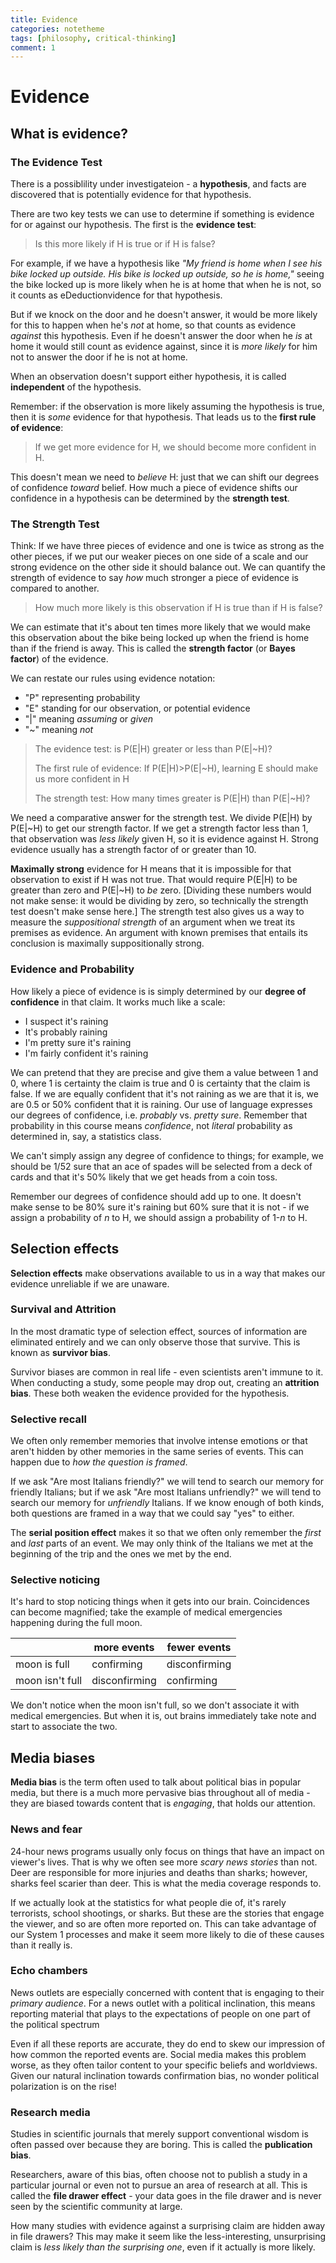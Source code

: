 ```yaml
---
title: Evidence
categories: notetheme
tags: [philosophy, critical-thinking]
comment: 1
---
```


# Evidence

## What is evidence?

### The Evidence Test

There is a possiblility under investigateion - a **hypothesis**, and facts are discovered that is potentially evidence for that hypothesis. 

There are two key tests we can use to determine if something is evidence for or against our hypothesis. The first is the **evidence test**:

> Is this more likely if H is true or if H is false?

For example, if we have a hypothesis like *"My friend is home when I see his bike locked up outside. His bike is locked up outside, so he is home,"* seeing the bike locked up is more likely when he is at home that when he is not, so it counts as eDeductionvidence for that hypothesis.

But if we knock on the door and he doesn't answer, it would be more likely for this to happen when he's *not* at home, so that counts as evidence *against* this hypothesis. Even if he doesn't answer the door when he *is* at home it would still count as evidence against, since it is *more likely* for him not to answer the door if he is not at home.

When an observation doesn't support either hypothesis, it is called **independent** of the hypothesis.

Remember: if the observation is more likely assuming the hypothesis is true, then it is *some* evidence for that hypothesis. That leads us to the **first rule of evidence**:

> If we get more evidence for H, we should become more confident in H.

This doesn't mean we need to *believe* H: just that we can shift our degrees of confidence *toward* belief. How much a piece of evidence shifts our confidence in a hypothesis can be determined by the **strength test**.

### The Strength Test

Think: If we have three pieces of evidence and one is twice as strong as the other pieces, if we put our weaker pieces on one side of a scale and our strong evidence on the other side it should balance out. We can quantify the strength of evidence to say *how* much stronger a piece of evidence is compared to another.

> How much more likely is this observation if H is true than if H is false?

We can estimate that it's about ten times more likely that we would make this observation about the bike being locked up when the friend is home than if the friend is away. This is called the **strength factor** (or **Bayes factor**) of the evidence.

We can restate our rules using evidence notation:

- "P" representing probability
- "E" standing for our observation, or potential evidence
- "\|" meaning *assuming* or *given*
- "~" meaning *not*

> The evidence test: is P(E\|H) greater or less than P(E\|~H)?
>
> The first rule of evidence: If P(E\|H)>P(E\|~H), learning E should make us more confident in H
>
> The strength test: How many times greater is P(E\|H) than P(E\|~H)?

We need a comparative answer for the strength test. We divide P(E\|H) by P(E\|~H) to get our strength factor. If we get a strength factor less than 1, that observation was *less likely* given H, so it is evidence against H. Strong evidence usually has a strength factor of or greater than 10.

**Maximally strong** evidence for H means that it is impossible for that observation to exist if H was not true. That would require P(E\|H) to be greater than zero and P(E\|~H) to *be* zero. [Dividing these numbers would not make sense: it would be dividing by zero, so technically the strength test doesn't make sense here.] The strength test also gives us a way to measure the *suppositional strength* of an argument when we treat its premises as evidence. An argument with known premises that entails its conclusion is maximally suppositionally strong.

### Evidence and Probability

How likely a piece of evidence is is simply determined by our **degree of confidence** in that claim. It works much like a scale:

- I suspect it's raining
- It's probably raining
- I'm pretty sure it's raining
- I'm fairly confident it's raining

We can pretend that they are precise and give them a value between 1 and 0, where 1 is certainty the claim is true and 0 is certainty that the claim is false. If we are equally confident that it's not raining as we are that it is, we are 0.5 or 50% confident that it is raining. Our use of language expresses our degrees of confidence, i.e. *probably* vs. *pretty sure*. Remember that probability in this course means *confidence*, not *literal* probability as determined in, say, a statistics class.

We can't simply assign any degree of confidence to things; for example, we should be 1/52 sure that an ace of spades will be selected from a deck of cards and that it's 50% likely that we get heads from a coin toss.

Remember our degrees of confidence should add up to one. It doesn't make sense to be 80% sure it's raining but 60% sure that it is not - if we assign a probability of *n* to H, we should assign a probability of 1-*n* to H.

## Selection effects

**Selection effects** make observations available to us in a way that makes our evidence unreliable if we are unaware.

### Survival and Attrition

In the most dramatic type of selection effect, sources of information are eliminated entirely and we can only observe those that survive. This is known as **survivor bias**. 

Survivor biases are common in real life - even scientists aren't immune to it. When conducting a study, some people may drop out, creating an **attrition bias**. These both weaken the evidence provided for the hypothesis.

### Selective recall

We often only remember memories that involve intense emotions or that aren't hidden by other memories in the same series of events. This can happen due to *how the question is framed*.

If we ask "Are most Italians friendly?" we will tend to search our memory for friendly Italians; but if we ask "Are most Italians unfriendly?" we will tend to search our memory for *unfriendly* Italians. If we know enough of both kinds, both questions are framed in a way that we could say "yes" to either.

The **serial position effect** makes it so that we often only remember the *first* and *last* parts of an event. We may only think of the Italians we met at the beginning of the trip and the ones we met by the end.

### Selective noticing

It's hard to stop noticing things when it gets into our brain. Coincidences can become magnified; take the example of medical emergencies happening during the full moon.

|                 | more events   | fewer events  |
| --------------- | ------------- | ------------- |
| moon is full    | confirming    | disconfirming |
| moon isn't full | disconfirming | confirming    |

We don't notice when the moon isn't full, so we don't associate it with medical emergencies. But when it is, out brains immediately take note and start to associate the two. 

## Media biases

**Media bias** is the term often used to talk about political bias in popular media, but there is a much more pervasive bias throughout all of media - they are biased towards content that is *engaging*, that holds our attention.

### News and fear

24-hour news programs usually only focus on things that have an impact on viewer's lives. That is why we often see more *scary news stories* than not. Deer are responsible for more injuries and deaths than sharks; however, sharks feel scarier than deer. This is what the media coverage responds to.

If we actually look at the statistics for what people die of, it's rarely terrorists, school shootings, or sharks. But these are the stories that engage the viewer, and so are often more reported on. This can take advantage of our System 1 processes and make it seem more likely to die of these causes than it really is.

### Echo chambers

News outlets are especially concerned with content that is engaging to their *primary audience*. For a news outlet with a political inclination, this means reporting material that plays to the expectations of people on one part of the political spectrum

Even if all these reports are accurate, they do end to skew our impression of how common the reported events are. Social media makes this problem worse, as they often tailor content to your specific beliefs and worldviews. Given our natural inclination towards confirmation bias, no wonder political polarization is on the rise!

### Research media

Studies in scientific journals that merely support conventional wisdom is often passed over because they are boring. This is called the **publication bias**.

Researchers, aware of this bias, often choose not to publish a study in a particular journal or even not to pursue an area of research at all. This is called the **file drawer effect** - your data goes in the file drawer and is never seen by the scientific community at large.

How many studies with evidence against a surprising claim are hidden away in file drawers? This may make it seem like the less-interesting, unsurprising claim is *less likely than the surprising one*, even if it actually is more likely. 





